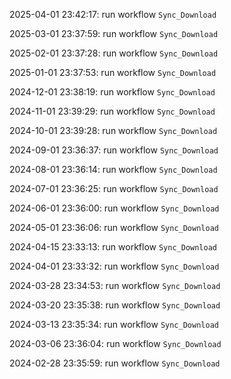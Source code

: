 2025-04-01 23:42:17: run workflow `Sync_Download` 

2025-03-01 23:37:59: run workflow `Sync_Download` 

2025-02-01 23:37:28: run workflow `Sync_Download` 

2025-01-01 23:37:53: run workflow `Sync_Download` 

2024-12-01 23:38:19: run workflow `Sync_Download` 

2024-11-01 23:39:29: run workflow `Sync_Download` 

2024-10-01 23:39:28: run workflow `Sync_Download` 

2024-09-01 23:36:37: run workflow `Sync_Download` 

2024-08-01 23:36:14: run workflow `Sync_Download` 

2024-07-01 23:36:25: run workflow `Sync_Download` 

2024-06-01 23:36:00: run workflow `Sync_Download` 

2024-05-01 23:36:06: run workflow `Sync_Download` 

2024-04-15 23:33:13: run workflow `Sync_Download` 

2024-04-01 23:33:32: run workflow `Sync_Download` 

2024-03-28 23:34:53: run workflow `Sync_Download` 

2024-03-20 23:35:38: run workflow `Sync_Download` 

2024-03-13 23:35:34: run workflow `Sync_Download` 

2024-03-06 23:36:04: run workflow `Sync_Download` 

2024-02-28 23:35:59: run workflow `Sync_Download` 


